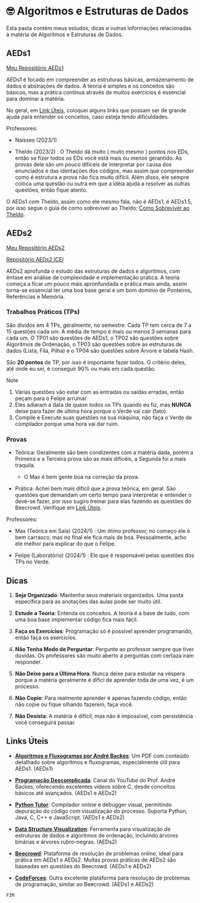 # 🤓 Algoritmos e Estruturas de Dados

Esta pasta contém meus estudos, dicas e outras informações relacionadas à matéria de Algoritmos e Estruturas de Dados.

## AEDs1

[Meu Repositório AEDs1](https://github.com/vinimiraa/CC-PUCMG/tree/main/AEDs/AEDs_I)

AEDs1 é focado em compreender as estruturas básicas, armazenamento de dados e abstrações de dados. A teoria é simples e
os conceitos são básicos, mas a prática contínua através de muitos exercícios é essencial para dominar a matéria.

No geral, em [Link Úteis](#links-úteis), coloquei alguns links que possam ser de grande ajuda para entender os conceitos,
caso esteja tendo dificuldades.

Professores:

- Naísses (2023/1)

- Theldo (2023/2) : O Theldo dá muito ( muito mesmo ) pontos nos EDs, então se fizer todos os EDs você está mais ou menos
gerantido. As provas dele são um pouco difíceis de interpretar por causa dos enunciados e das identações dos códigos, mas
assim que compreender como é estrutura a prova não fica muito difícil. Além disso, ele sempre coloca uma questão ou outra
em que a idéia ajuda a resolver as outras questões, então fique atento.

O AEDs1 com Theldo, assim como ele mesmo fala, não é AEDs1, é AEDs1.5, por isso segue o guia de como sobreviver ao Theldo:
[Como Sobreviver ao Theldo](https://github.com/vinimiraa/CC-PUCMG/blob/main/AEDs/AEDs_I/Material/Guia_Sobreviver_ao_Theldo.pdf).

## AEDs2

[Meu Repositório AEDs2](https://github.com/vinimiraa/CC-PUCMG/tree/main/AEDs/AEDs_II)

[Repositório AEDs2 ICEI](https://github.com/icei-pucminas/aeds2)

AEDs2 aprofunda o estudo das estruturas de dados e algoritmos, com ênfase em análise de complexidade e implementação prática.
A teoria começa a ficar um pouco mais apronfundada e prática mais ainda, assim torna-se essencial ter uma boa base geral
e um bom domínio de Ponteiros, Referências e Memória.

### Trabalhos Práticos (TPs)

São dividos em 4 TPs, geralmente, no semestre. Cada TP tem cerca de 7 a 15 questões cada um. A média de tempo é mais ou
menos 3 semanas para cada um. O TP01 são questões de AEDs1, o TP02 são questões sobre Algoritmos de Ordenação, o TP03 são
questões sobre as estruturas de dados (Lista, Fila, Pilha) e o TP04 são questões sobre Árvore e tabela Hash.

São **20 pontos** de TP, por isso é importante fazer todos. O critério deles, até onde eu sei, é conseguir 90% ou mais em cada
questão.

> [!NOTE]
>
> 1. Várias questões vão estar com as entradas ou saídas erradas, então peçam para o Felipe arrumar.
> 2. Eles adiaram a data de quase todos os TPs quando eu fiz, mas **NUNCA** deixe para fazer de última hora porque o Verde vai cair (fato).
> 3. Compile e Execute suas questões na sua máquina, não faça o Verde de compilador porque uma hora vai dar ruim.
>

### Provas

- Teórica: Geralmente são bem condizentes com a matéria dada, porém a Primeira e a Terceira prova são as mais dificéis, a
Segunda foi a mais traquila.

  - O Max é bem gente boa na correção da prova.

- Prática: Achei bem mais difícil que a prova teórica, em geral. São questões que demandam um certo tempo para interpretar
e entender o deve-se fazer, por isso sugiro treinar para elas fazendo as questões do Beecrowd. Verifique em [Link Úteis](#links-úteis).

Professores:

- Max (Teórica em Sala) (2024/1) : Um ótimo professor, no começo ele é bem carrasco, mas no final ele fica mais de boa.
Pessoalmente, acho ele melhor para explicar do que o Felipe.

- Felipe (Laboratório)  (2024/1) : Ele que é responsável pelas questões dos TPs no Verde.

## Dicas

1. **Seja Organizado**: Mantenha seus materiais organizados. Uma pasta específica para as anotações das aulas pode ser muito útil.

2. **Estude a Teoria**: Entenda os conceitos. A teoria é a base de tudo, com uma boa base implementar código fica mais fácil.

3. **Faça os Exercícios**: Programação só é possível aprender programando, então faça os exercícios.

4. **Não Tenha Medo de Perguntar**: Pergunte ao professor sempre que tiver dúvidas. Os professores são muito aberto a perguntas
com certaza iram responder.

5. **Não Deixe para a Última Hora**: Nunca deixe para estudar na véspera porque a matéria geralmente é díficl de aprender
toda de uma vez, é um processo.

6. **Não Copie**: Para realmente aprender é apenas fazendo código, então não copie ou fique olhando fazerem, faça você.

7. **Não Desista**: A matéria é difícil, mas não é impossível, com persistência você conseguirá passar.

## Links Úteis

- **[Algoritmos e Fluxogramas por André Backes](https://www.facom.ufu.br/~backes/gci007/Aula02-AlgoritmosFluxogramas.pdf)**:
Um PDF com conteúdo detalhado sobre algoritmos e fluxogramas, especialmente útil para AEDs1. (AEDs1)

- **[Programação Descomplicada](https://www.youtube.com/@progdescomplicada/playlists)**: Canal do YouTube do Prof. André
Backes, oferecendo excelentes vídeos sobre C, desde conceitos básicos até avançados. (AEDs1 e AEDs2)

- **[Python Tutor](https://pythontutor.com/)**: Compilador online e debugger visual, permitindo depuração do código com
visualização do processo. Suporta Python, Java, C, C++ e JavaScript. (AEDs1 e AEDs2)

- **[Data Structure Visualization](https://www.cs.usfca.edu/~galles/visualization/Algorithms.html)**: Ferramenta para
visualização de estruturas de dados e algoritmos de ordenação, incluindo árvores binárias e árvores rubro-negras. (AEDs2)

- **[Beecrowd](https://judge.beecrowd.com/pt/login)**: Plataforma de resolução de problemas online, ideal para prática
em AEDs1 e AEDs2. Muitas provas práticas de AEDs2 são baseadas em questões do Beecrowd. (AEDs1 e AEDs2)

- **[CodeForces](https://codeforces.com/problemset)**: Outra excelente plataforma para resolução de problemas de programação,
similar ao Beecrowd. (AEDs1 e AEDs2)

`FIM`

